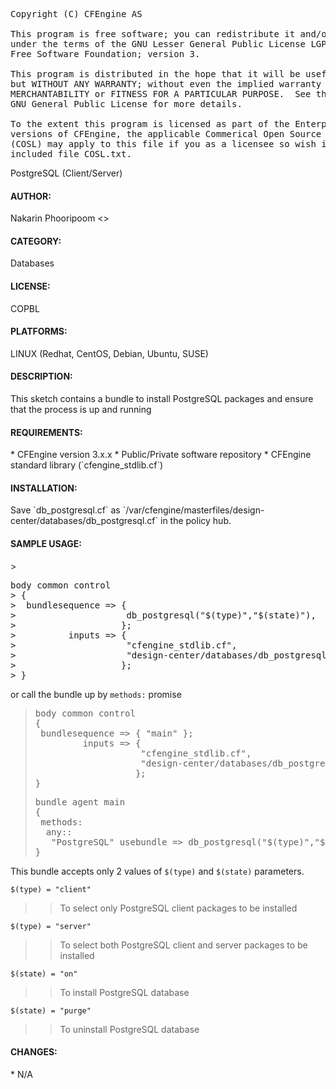 
<pre>Copyright (C) CFEngine AS
 
This program is free software; you can redistribute it and/or modify it
under the terms of the GNU Lesser General Public License LGPL as published by the
Free Software Foundation; version 3.
  
This program is distributed in the hope that it will be useful,
but WITHOUT ANY WARRANTY; without even the implied warranty of
MERCHANTABILITY or FITNESS FOR A PARTICULAR PURPOSE.  See the
GNU General Public License for more details.

To the extent this program is licensed as part of the Enterprise
versions of CFEngine, the applicable Commerical Open Source License
(COSL) may apply to this file if you as a licensee so wish it. See
included file COSL.txt.</pre

<h2>PostgreSQL (Client/Server)</h2>

<h4>AUTHOR:</h4>
 Nakarin Phooripoom <<nakarin.phooripoom@cfengine.com>>

<h4>CATEGORY:</h4>
 Databases

<h4>LICENSE:</h4>
 COPBL

<h4>PLATFORMS:</h4>
 LINUX (Redhat, CentOS, Debian, Ubuntu, SUSE)

<h4>DESCRIPTION:</h4>
 This sketch contains a bundle to install PostgreSQL packages and ensure that the process is up and running

<h4>REQUIREMENTS:</h4>
 * CFEngine version 3.x.x
 * Public/Private software repository
 * CFEngine standard library (`cfengine_stdlib.cf`)

<h4>INSTALLATION:</h4>
 Save `db_postgresql.cf` as `/var/cfengine/masterfiles/design-center/databases/db_postgresql.cf` in the policy hub.

<h4>SAMPLE USAGE:</h4>
> <pre>body common control
> {
>  bundlesequence => {
>                     db_postgresql("$(type)","$(state)"),
>                    };
>          inputs => {
>                     "cfengine_stdlib.cf",
>                     "design-center/databases/db_postgresql.cf", 
>                    };
> }</pre>

 or call the bundle up by `methods:` promise

> <pre>body common control
> {
>  bundlesequence => { "main" };
>          inputs => {
>                     "cfengine_stdlib.cf",
>                     "design-center/databases/db_postgresql.cf", 
>                    };
> }</pre>
>
> <pre>bundle agent main
> {
>  methods:
>   any::
>    "PostgreSQL" usebundle => db_postgresql("$(type)","$(state)");
> }</pre>

 This bundle accepts only 2 values of `$(type)` and `$(state)` parameters.

 `$(type) = "client"`
>>To select only PostgreSQL client packages to be installed

 `$(type) = "server"`
>>To select both PostgreSQL client and server packages to be installed

 `$(state) = "on"`
>>To install PostgreSQL database

 `$(state) = "purge"`
>>To uninstall PostgreSQL database

<h4>CHANGES:</h4>
 * N/A

